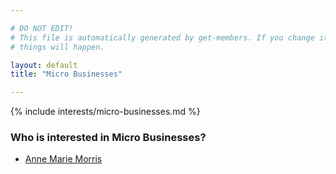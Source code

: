 ```yaml
---

# DO NOT EDIT!
# This file is automatically generated by get-members. If you change it, bad
# things will happen.

layout: default
title: "Micro Businesses"

---
```


{% include interests/micro-businesses.md %}

### Who is interested in Micro Businesses?


* [Anne Marie Morris](/members/anne-marie-morris.html)

